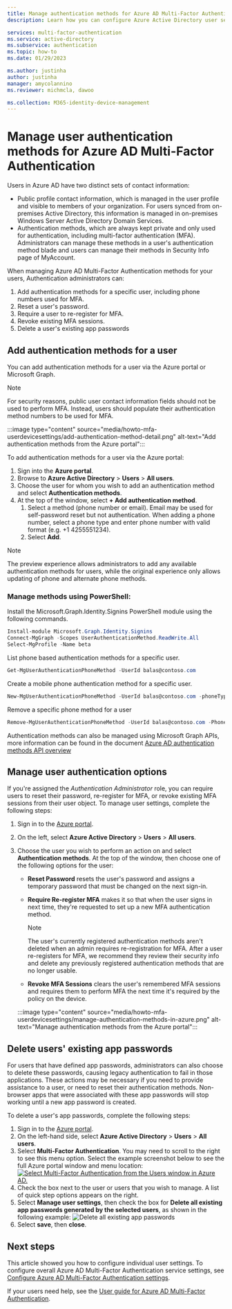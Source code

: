 ```yaml
---
title: Manage authentication methods for Azure AD Multi-Factor Authentication
description: Learn how you can configure Azure Active Directory user settings for Azure AD Multi-Factor Authentication

services: multi-factor-authentication
ms.service: active-directory
ms.subservice: authentication
ms.topic: how-to
ms.date: 01/29/2023

ms.author: justinha
author: justinha
manager: amycolannino
ms.reviewer: michmcla, dawoo

ms.collection: M365-identity-device-management
---
```

# Manage user authentication methods for Azure AD Multi-Factor Authentication

Users in Azure AD have two distinct sets of contact information:  

- Public profile contact information, which is managed in the user profile and visible to members of your organization. For users synced from on-premises Active Directory, this information is managed in on-premises Windows Server Active Directory Domain Services.
- Authentication methods, which are always kept private and only used for authentication, including multi-factor authentication (MFA). Administrators can manage these methods in a user's authentication method blade and users can manage their methods in Security Info page of MyAccount.

When managing Azure AD Multi-Factor Authentication methods for your users, Authentication administrators can: 

1. Add authentication methods for a specific user, including phone numbers used for MFA.
1. Reset a user's password.
1. Require a user to re-register for MFA.
1. Revoke existing MFA sessions.
1. Delete a user's existing app passwords  

## Add authentication methods for a user 

You can add authentication methods for a user via the Azure portal or Microsoft Graph.  

> [!NOTE]
> For security reasons, public user contact information fields should not be used to perform MFA. Instead, users should populate their authentication method numbers to be used for MFA.  

:::image type="content" source="media/howto-mfa-userdevicesettings/add-authentication-method-detail.png" alt-text="Add authentication methods from the Azure portal":::

To add authentication methods for a user via the Azure portal:  

1. Sign into the **Azure portal**. 
1. Browse to **Azure Active Directory** > **Users** > **All users**. 
1. Choose the user for whom you wish to add an authentication method and select **Authentication methods**.  
1. At the top of the window, select **+ Add authentication method**.
   1. Select a method (phone number or email). Email may be used for self-password reset but not authentication. When adding a phone number, select a phone type and enter phone number with valid format (e.g. +1 4255551234).
   1. Select **Add**.

> [!NOTE]
> The preview experience allows administrators to add any available authentication methods for users, while the original experience only allows updating of phone and alternate phone methods.

### Manage methods using PowerShell:  

Install the Microsoft.Graph.Identity.Signins PowerShell module using the following commands. 

```powershell
Install-module Microsoft.Graph.Identity.Signins
Connect-MgGraph -Scopes UserAuthenticationMethod.ReadWrite.All
Select-MgProfile -Name beta
```

List phone based authentication methods for a specific user.

```powershell
Get-MgUserAuthenticationPhoneMethod -UserId balas@contoso.com
```

Create a mobile phone authentication method for a specific user.

```powershell
New-MgUserAuthenticationPhoneMethod -UserId balas@contoso.com -phoneType "mobile" -phoneNumber "+1 7748933135"
```

Remove a specific phone method for a user

```powershell
Remove-MgUserAuthenticationPhoneMethod -UserId balas@contoso.com -PhoneAuthenticationMethodId 3179e48a-750b-4051-897c-87b9720928f7
```

Authentication methods can also be managed using Microsoft Graph APIs, more information can be found in the document [Azure AD authentication methods API overview](/graph/api/resources/authenticationmethods-overview)

## Manage user authentication options

If you're assigned the *Authentication Administrator* role, you can require users to reset their password, re-register for MFA, or revoke existing MFA sessions from their user object. To manage user settings, complete the following steps:

1. Sign in to the [Azure portal](https://portal.azure.com).
1. On the left, select **Azure Active Directory** > **Users** > **All users**.
1. Choose the user you wish to perform an action on and select **Authentication methods**. At the top of the window, then choose one of the following options for the user:
   - **Reset Password** resets the user's password and assigns a temporary password that must be changed on the next sign-in.
   - **Require Re-register MFA** makes it so that when the user signs in next time, they're requested to set up a new MFA authentication method.
   
      > [!NOTE]
      > The user's currently registered authentication methods aren't deleted when an admin requires re-registration for MFA. After a user re-registers for MFA, we recommend they review their security info and delete any previously registered authentication methods that are no longer usable.
   
   - **Revoke MFA Sessions** clears the user's remembered MFA sessions and requires them to perform MFA the next time it's required by the policy on the device.
   
    :::image type="content" source="media/howto-mfa-userdevicesettings/manage-authentication-methods-in-azure.png" alt-text="Manage authentication methods from the Azure portal":::

## Delete users' existing app passwords

For users that have defined app passwords, administrators can also choose to delete these passwords, causing legacy authentication to fail in those applications. These actions may be necessary if you need to provide assistance to a user, or need to reset their authentication methods. Non-browser apps that were associated with these app passwords will stop working until a new app password is created. 

To delete a user's app passwords, complete the following steps:

1. Sign in to the [Azure portal](https://portal.azure.com).
1. On the left-hand side, select **Azure Active Directory** > **Users** > **All users**.
1. Select **Multi-Factor Authentication**. You may need to scroll to the right to see this menu option. Select the example screenshot below to see the full Azure portal window and menu location:
    [![Select Multi-Factor Authentication from the Users window in Azure AD.](media/howto-mfa-userstates/selectmfa-cropped.png)](media/howto-mfa-userstates/selectmfa.png#lightbox)
1. Check the box next to the user or users that you wish to manage. A list of quick step options appears on the right.
1. Select **Manage user settings**, then check the box for **Delete all existing app passwords generated by the selected users**, as shown in the following example:
   ![Delete all existing app passwords](./media/howto-mfa-userdevicesettings/deleteapppasswords.png)
1. Select **save**, then **close**.

## Next steps

This article showed you how to configure individual user settings. To configure overall Azure AD Multi-Factor Authentication service settings, see [Configure Azure AD Multi-Factor Authentication settings](howto-mfa-mfasettings.md).

If your users need help, see the [User guide for Azure AD Multi-Factor Authentication](https://support.microsoft.com/account-billing/how-to-use-the-microsoft-authenticator-app-9783c865-0308-42fb-a519-8cf666fe0acc).